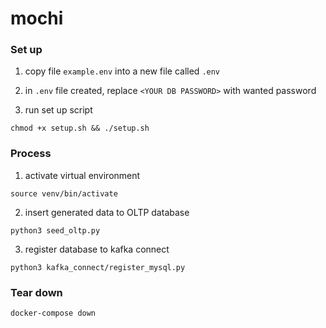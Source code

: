 # mochi

### Set up
1. copy file `example.env` into a new file called `.env`
   
2. in `.env` file created, replace `<YOUR DB PASSWORD>` with wanted password 

3.  run set up script
```
chmod +x setup.sh && ./setup.sh
```

### Process
1. activate virtual environment

```
source venv/bin/activate
```

2. insert generated data to OLTP database
   
```
python3 seed_oltp.py
``` 

3. register database to kafka connect

```
python3 kafka_connect/register_mysql.py
```

### Tear down

```
docker-compose down
```
